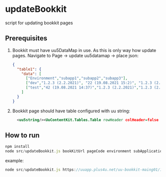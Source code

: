 # updateBookkit

script for updating bookkit pages

## Prerequisites

1. Bookkit must have uu5DataMap in use. As this is only way how update pages. Navigate to Page -> update uu5datamap -> place json:
    ```json
    {
      "table1": {
        "data": [
          ["Environment","subapp1","subapp2","subapp3"],
          ["dev","1.2.3 (2.2.2021)", "22 (19.08.2021 15:2)", "1.2.3 (2.2.2022)" ],
          ["test","42 (19.08.2021 14:37)","1.2.3 (2.2.2021)","1.2.3 (2.2.2022)"]
        ]
      }
    }
    ```   
2. Bookkit page should have table configured with uu string: 
    ```xml
      <uu5string/><UuContentKit.Tables.Table rowHeader colHeader=false header="Do not update this page!!!" data="<uu5data/>table1.data"/>
    ```  
 
## How to run

```javascript
npm install 
node src/updateBookkit.js bookKitUrl pageCode environment subApplication version pathToPasswordFile
```

example: 
```javascript
node src/updateBookkit.js https://uuapp.plus4u.net/uu-bookkit-maing01/1111111 123 dev subapp2 1.2.3 /tmp/passwordFile
```



